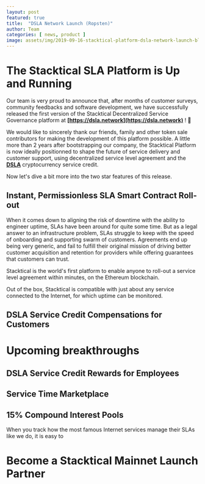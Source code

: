 ```yaml
---
layout: post
featured: true
title:  "DSLA Network Launch (Ropsten)"
author: Team
categories: [ news, product ]
image: assets/img/2019-09-16-stacktical-platform-dsla-network-launch-blockchain.jpg
---
```


# The Stacktical SLA Platform is Up and Running

Our team is very proud to announce that, after months of customer surveys, community feedbacks and software development, we have successfully released the first version of the Stacktical Decentralized Service Governance platform at **[https://dsla.network](https://dsla.network)** ! 🎉

We would like to sincerely thank our friends, family and other token sale contributors for making the development of this platform possible. A little more than 2 years after bootstrapping our company, the Stacktical Platform is now ideally positionned to shape the future of service delivery and customer support, using decentralized service level agreement and the **[DSLA](https://p2pb2b.io/trade/DSLA_ETH)** cryptocurrency service credit.

Now let's dive a bit more into the two star features of this release. 

## Instant, Permissionless SLA Smart Contract Roll-out

When it comes down to aligning the risk of downtime with the ability to engineer uptime, SLAs have been around for quite some time. But as a legal answer to an infrastructure problem, SLAs struggle to keep with the speed of onboarding and supporting swarm of customers. Agreements end up being very generic, and fail to fulfill their original mission of driving better customer acquisition and retention for providers while offering guarantees that customers can trust.

Stacktical is the world's first platform to enable anyone to roll-out a service level agreement within minutes, on the Ethereum blockchain. 

Out of the box, Stacktical is compatible with just about any service connected to the Internet, for which uptime can be monitored.

## DSLA Service Credit Compensations for Customers


# Upcoming breakthroughs

## DSLA Service Credit Rewards for Employees

## Service Time Marketplace

## 15% Compound Interest Pools

When you track how the most famous Internet services manage their SLAs like we do, it is easy to 


# Become a Stacktical Mainnet Launch Partner


